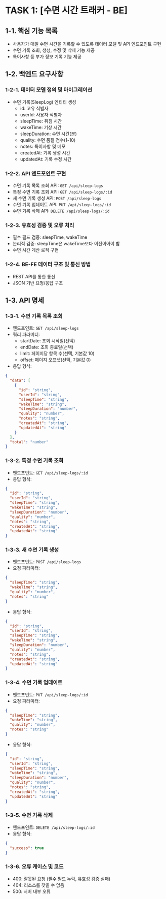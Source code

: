 # TASK 1: [수면 시간 트래커 - BE]

## 1-1. 핵심 기능 목록
- 사용자가 매일 수면 시간을 기록할 수 있도록 데이터 모델 및 API 엔드포인트 구현
- 수면 기록 조회, 생성, 수정 및 삭제 기능 제공
- 특이사항 등 부가 정보 기록 기능 제공

## 1-2. 백엔드 요구사항

### 1-2-1. 데이터 모델 정의 및 마이그레이션
- 수면 기록(SleepLog) 엔티티 생성
  - id: 고유 식별자
  - userId: 사용자 식별자
  - sleepTime: 취침 시간
  - wakeTime: 기상 시간
  - sleepDuration: 수면 시간(분)
  - quality: 수면 품질 점수(1-10)
  - notes: 특이사항 및 메모
  - createdAt: 기록 생성 시간
  - updatedAt: 기록 수정 시간

### 1-2-2. API 엔드포인트 구현
- 수면 기록 목록 조회 API: `GET /api/sleep-logs`
- 특정 수면 기록 조회 API: `GET /api/sleep-logs/:id`
- 새 수면 기록 생성 API: `POST /api/sleep-logs`
- 수면 기록 업데이트 API: `PUT /api/sleep-logs/:id`
- 수면 기록 삭제 API: `DELETE /api/sleep-logs/:id`

### 1-2-3. 유효성 검증 및 오류 처리
- 필수 필드 검증: sleepTime, wakeTime
- 논리적 검증: sleepTime은 wakeTime보다 이전이어야 함
- 수면 시간 계산 로직 구현

### 1-2-4. BE-FE 데이터 구조 및 통신 방법
- REST API를 통한 통신
- JSON 기반 요청/응답 구조

## 1-3. API 명세

### 1-3-1. 수면 기록 목록 조회
- 엔드포인트: `GET /api/sleep-logs`
- 쿼리 파라미터:
  - startDate: 조회 시작일(선택)
  - endDate: 조회 종료일(선택)
  - limit: 페이지당 항목 수(선택, 기본값 10)
  - offset: 페이지 오프셋(선택, 기본값 0)
- 응답 형식:
```json
{
  "data": [
    {
      "id": "string",
      "userId": "string",
      "sleepTime": "string",
      "wakeTime": "string",
      "sleepDuration": "number",
      "quality": "number",
      "notes": "string",
      "createdAt": "string",
      "updatedAt": "string"
    }
  ],
  "total": "number"
}
```

### 1-3-2. 특정 수면 기록 조회
- 엔드포인트: `GET /api/sleep-logs/:id`
- 응답 형식:
```json
{
  "id": "string",
  "userId": "string",
  "sleepTime": "string",
  "wakeTime": "string",
  "sleepDuration": "number",
  "quality": "number",
  "notes": "string",
  "createdAt": "string",
  "updatedAt": "string"
}
```

### 1-3-3. 새 수면 기록 생성
- 엔드포인트: `POST /api/sleep-logs`
- 요청 파라미터:
```json
{
  "sleepTime": "string",
  "wakeTime": "string",
  "quality": "number",
  "notes": "string"
}
```
- 응답 형식:
```json
{
  "id": "string",
  "userId": "string",
  "sleepTime": "string",
  "wakeTime": "string",
  "sleepDuration": "number",
  "quality": "number",
  "notes": "string",
  "createdAt": "string",
  "updatedAt": "string"
}
```

### 1-3-4. 수면 기록 업데이트
- 엔드포인트: `PUT /api/sleep-logs/:id`
- 요청 파라미터:
```json
{
  "sleepTime": "string",
  "wakeTime": "string",
  "quality": "number",
  "notes": "string"
}
```
- 응답 형식:
```json
{
  "id": "string",
  "userId": "string",
  "sleepTime": "string",
  "wakeTime": "string",
  "sleepDuration": "number",
  "quality": "number",
  "notes": "string",
  "createdAt": "string",
  "updatedAt": "string"
}
```

### 1-3-5. 수면 기록 삭제
- 엔드포인트: `DELETE /api/sleep-logs/:id`
- 응답 형식:
```json
{
  "success": true
}
```

### 1-3-6. 오류 케이스 및 코드
- 400: 잘못된 요청 (필수 필드 누락, 유효성 검증 실패)
- 404: 리소스를 찾을 수 없음
- 500: 서버 내부 오류
